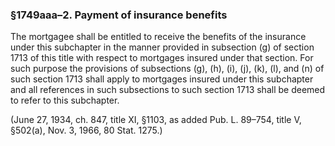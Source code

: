 ### §1749aaa–2. Payment of insurance benefits ###

The mortgagee shall be entitled to receive the benefits of the insurance under this subchapter in the manner provided in subsection (g) of section 1713 of this title with respect to mortgages insured under that section. For such purpose the provisions of subsections (g), (h), (i), (j), (k), (l), and (n) of such section 1713 shall apply to mortgages insured under this subchapter and all references in such subsections to such section 1713 shall be deemed to refer to this subchapter.

(June 27, 1934, ch. 847, title XI, §1103, as added Pub. L. 89–754, title V, §502(a), Nov. 3, 1966, 80 Stat. 1275.)